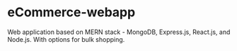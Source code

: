 # eCommerce-webapp
Web application based on MERN stack - MongoDB, Express.js, React.js, and Node.js. With options for bulk shopping.
